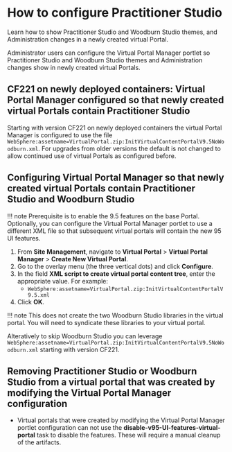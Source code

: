 # How to configure Practitioner Studio

Learn how to show Practitioner Studio and Woodburn Studio themes, and Administration changes in a newly created virtual Portal.

Administrator users can configure the Virtual Portal Manager portlet so Practitioner Studio and Woodburn Studio themes and Administration changes show in newly created virtual Portals.

## CF221 on newly deployed containers: Virtual Portal Manager configured so that newly created virtual Portals contain Practitioner Studio

Starting with version CF221 on newly deployed containers the virtual Portal Manager is configured to use the file `WebSphere:assetname=VirtualPortal.zip:InitVirtualContentPortalV9.5NoWoodburn.xml`. For upgrades from older versions the default is not changed to allow continued use of virtual Portals as configured before.

## Configuring Virtual Portal Manager so that newly created virtual Portals contain Practitioner Studio and Woodburn Studio

!!! note
    Prerequisite is to enable the 9.5 features on the base Portal. Optionally, you can configure the Virtual Portal Manager portlet to use a different XML file so that subsequent virtual portals will contain the new 95 UI features.

1.  From **Site Management**, navigate to **Virtual Portal** \> **Virtual Portal Manager** \> **Create New Virtual Portal**.
2.  Go to the overlay menu \(the three vertical dots\) and click **Configure**.
3.  In the field **XML script to create virtual portal content tree**, enter the appropriate value. For example:
    -   `WebSphere:assetname=VirtualPortal.zip:InitVirtualContentPortalV9.5.xml`
4.  Click **OK**.

!!! note
    This does not create the two Woodburn Studio libraries in the virtual portal. You will need to syndicate these libraries to your virtual portal.

Alteratively to skip Woodburn Studio you can leverage `WebSphere:assetname=VirtualPortal.zip:InitVirtualContentPortalV9.5NoWoodburn.xml` starting with version CF221.

## Removing Practitioner Studio or Woodburn Studio from a virtual portal that was created by modifying the Virtual Portal Manager configuration

-   Virtual portals that were created by modifying the Virtual Portal Manager portlet configuration can not use the **disable-v95-UI-features-virtual-portal** task to disable the features. These will require a manual cleanup of the artifacts.


